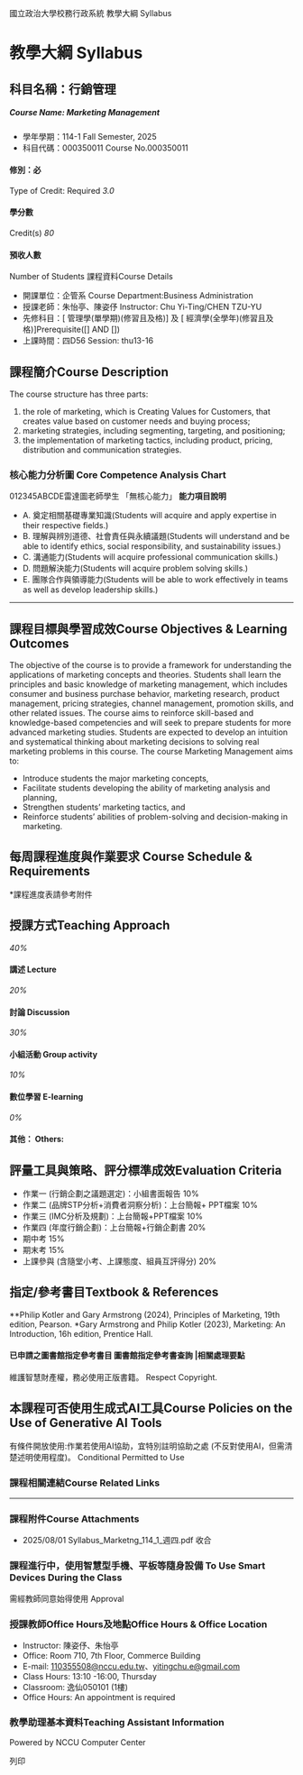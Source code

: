 國立政治大學校務行政系統 教學大綱 Syllabus
# 教學大綱 Syllabus
##  科目名稱：行銷管理 
#####  Course Name: Marketing Management
  * 學年學期：114-1 Fall Semester, 2025 
  * 科目代碼：000350011 Course No.000350011


#### 修別：必
Type of Credit: Required 
_3.0_
#### 學分數
Credit(s)
_80_
#### 預收人數
Number of Students
課程資料Course Details
  * 開課單位：企管系 Course Department:Business Administration 
  * 授課老師：朱怡亭、陳姿伃 Instructor: Chu Yi-Ting/CHEN TZU-YU 
  * 先修科目：[ 管理學(單學期)(修習且及格)] 及 [ 經濟學(全學年)(修習且及格)]Prerequisite([] AND [])
  * 上課時間：四D56 Session: thu13-16


##  課程簡介Course Description
The course structure has three parts:
1) the role of marketing, which is Creating Values for Customers, that creates value based on customer needs and buying process;
2) marketing strategies, including segmenting, targeting, and positioning;
3) the implementation of marketing tactics, including product, pricing, distribution and communication strategies.
###  核心能力分析圖 Core Competence Analysis Chart
012345ABCDE雷達圖老師學生
「無核心能力」 
**能力項目說明**
  * A. 奠定相關基礎專業知識(Students will acquire and apply expertise in their respective fields.)
  * B. 理解與辨別道德、社會責任與永續議題(Students will understand and be able to identify ethics, social responsibility, and sustainability issues.)
  * C. 溝通能力(Students will acquire professional communication skills.)
  * D. 問題解決能力(Students will acquire problem solving skills.)
  * E. 團隊合作與領導能力(Students will be able to work effectively in teams as well as develop leadership skills.)


* * *
##  課程目標與學習成效Course Objectives & Learning Outcomes 
The objective of the course is to provide a framework for understanding the applications of marketing concepts and theories. Students shall learn the principles and basic knowledge of marketing management, which includes consumer and business purchase behavior, marketing research, product management, pricing strategies, channel management, promotion skills, and other related issues. The course aims to reinforce skill-based and knowledge-based competencies and will seek to prepare students for more advanced marketing studies. Students are expected to develop an intuition and systematical thinking about marketing decisions to solving real marketing problems in this course.
The course Marketing Management aims to:
  * Introduce students the major marketing concepts, 
  * Facilitate students developing the ability of marketing analysis and planning,
  * Strengthen students’ marketing tactics, and 
  * Reinforce students’ abilities of problem-solving and decision-making in marketing.


##  每周課程進度與作業要求 Course Schedule & Requirements
*課程進度表請參考附件
##  授課方式Teaching Approach
_40%_
####  講述 Lecture
_20%_
####  討論 Discussion
_30%_
####  小組活動 Group activity
_10%_
####  數位學習 E-learning
_0%_
####  其他： Others:
##  評量工具與策略、評分標準成效Evaluation Criteria
  * 作業一 (行銷企劃之議題選定)：小組書面報告 10%
  * 作業二 (品牌STP分析+消費者洞察分析)：上台簡報+ PPT檔案 10%
  * 作業三 (IMC分析及規劃)：上台簡報+PPT檔案 10%
  * 作業四 (年度行銷企劃)：上台簡報+行銷企劃書 20%
  * 期中考 15%
  * 期末考 15%
  * 上課參與 (含隨堂小考、上課態度、組員互評得分) 20%  



##  指定/參考書目Textbook & References
**Philip Kotler and Gary Armstrong (2024), Principles of Marketing, 19th edition, Pearson. 
*Gary Armstrong and Philip Kotler (2023), Marketing: An Introduction, 16h edition, Prentice Hall.   

####  已申請之圖書館指定參考書目  圖書館指定參考書查詢 |相關處理要點
維護智慧財產權，務必使用正版書籍。 Respect Copyright.
##  本課程可否使用生成式AI工具Course Policies on the Use of Generative AI Tools
有條件開放使用:作業若使用AI協助，宜特別註明協助之處 (不反對使用AI，但需清楚述明使用程度)。 Conditional Permitted to Use 
###  課程相關連結Course Related Links
* * *
###  課程附件Course Attachments
  * 2025/08/01 Syllabus_Marketng_114_1_週四.pdf  收合 


###  課程進行中，使用智慧型手機、平板等隨身設備 To Use Smart Devices During the Class
需經教師同意始得使用  Approval
###  授課教師Office Hours及地點Office Hours & Office Location
  * Instructor: 陳姿伃、朱怡亭
  * Office: Room 710, 7th Floor, Commerce Building
  * E-mail: 110355508@nccu.edu.tw、yitingchu.e@gmail.com
  * Class Hours: 13:10 -16:00, Thursday
  * Classroom: 逸仙050101 (1樓)
  * Office Hours: An appointment is required  



###  教學助理基本資料Teaching Assistant Information
Powered by NCCU Computer Center
  
列印
